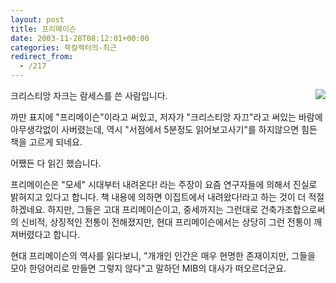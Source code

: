```yaml
---
layout: post
title: 프리메이슨
date: 2003-11-28T08:12:01+00:00
categories: 북컬렉터의-최근
redirect_from:
  - /217
---
```


<a href="http://www.bandibook.com/search/subject_view.php?code=2318578" target=bb><img src=http://www.bandibook.com/largeimage/2318578.jpg align=right></a>크리스티앙 자크는 람세스를 쓴 사람입니다.

까만 표지에 "프리메이슨"이라고 써있고, 저자가 "크리스티앙 자끄"라고 써있는 바람에 아무생각없이 사버렸는데, 역시 "서점에서 5분정도 읽어보고사기"를 하지않으면 힘든 책을 고르게 되네요.

어쨌든 다 읽긴 했습니다.

프리메이슨은 "모세" 시대부터 내려온다! 라는 주장이 요즘 연구자들에 의해서 진실로 밝혀지고 있다고 합니다. 책 내용에 의하면 이집트에서 내려왔다!라고 하는 것이 더 적절하겠네요. 하지만, 그들은 고대 프리메이슨이고, 중세까지는 그런대로 건축가조합으로써의 신비적, 상징적인 전통이 전해졌지만, 현대 프리메이슨에서는 상당히 그런 전통이 깨져버렸다고 합니다.

현대 프리메이슨의 역사를 읽다보니, "개개인 인간은 매우 현명한 존재이지만, 그들을 모아 한덩어리로 만들면 그렇지 않다"고 말하던 MIB의 대사가 떠오르더군요.

